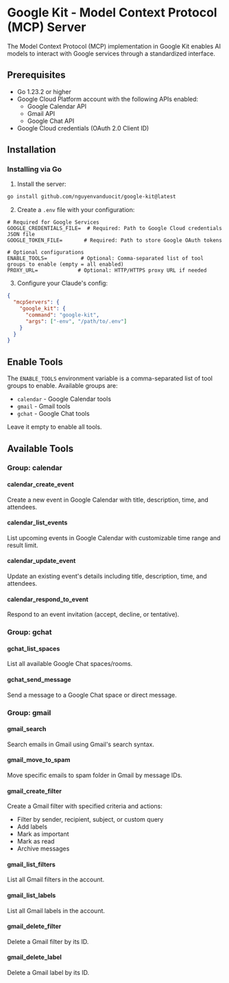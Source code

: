 # Google Kit - Model Context Protocol (MCP) Server

The Model Context Protocol (MCP) implementation in Google Kit enables AI models to interact with Google services through a standardized interface.

## Prerequisites

- Go 1.23.2 or higher
- Google Cloud Platform account with the following APIs enabled:
  - Google Calendar API
  - Gmail API
  - Google Chat API
- Google Cloud credentials (OAuth 2.0 Client ID)

## Installation

### Installing via Go

1. Install the server:

```bash
go install github.com/nguyenvanduocit/google-kit@latest
```

2. Create a `.env` file with your configuration:

```env
# Required for Google Services
GOOGLE_CREDENTIALS_FILE=  # Required: Path to Google Cloud credentials JSON file
GOOGLE_TOKEN_FILE=       # Required: Path to store Google OAuth tokens

# Optional configurations
ENABLE_TOOLS=           # Optional: Comma-separated list of tool groups to enable (empty = all enabled)
PROXY_URL=             # Optional: HTTP/HTTPS proxy URL if needed
```

3. Configure your Claude's config:

```json
{
  "mcpServers": {
    "google_kit": {
      "command": "google-kit",
      "args": ["-env", "/path/to/.env"]
    }
  }
}
```

## Enable Tools

The `ENABLE_TOOLS` environment variable is a comma-separated list of tool groups to enable. Available groups are:
- `calendar` - Google Calendar tools
- `gmail` - Gmail tools
- `gchat` - Google Chat tools

Leave it empty to enable all tools.

## Available Tools

### Group: calendar

#### calendar_create_event
Create a new event in Google Calendar with title, description, time, and attendees.

#### calendar_list_events
List upcoming events in Google Calendar with customizable time range and result limit.

#### calendar_update_event
Update an existing event's details including title, description, time, and attendees.

#### calendar_respond_to_event
Respond to an event invitation (accept, decline, or tentative).

### Group: gchat

#### gchat_list_spaces
List all available Google Chat spaces/rooms.

#### gchat_send_message
Send a message to a Google Chat space or direct message.

### Group: gmail

#### gmail_search
Search emails in Gmail using Gmail's search syntax.

#### gmail_move_to_spam
Move specific emails to spam folder in Gmail by message IDs.

#### gmail_create_filter
Create a Gmail filter with specified criteria and actions:
- Filter by sender, recipient, subject, or custom query
- Add labels
- Mark as important
- Mark as read
- Archive messages

#### gmail_list_filters
List all Gmail filters in the account.

#### gmail_list_labels
List all Gmail labels in the account.

#### gmail_delete_filter
Delete a Gmail filter by its ID.

#### gmail_delete_label
Delete a Gmail label by its ID.

